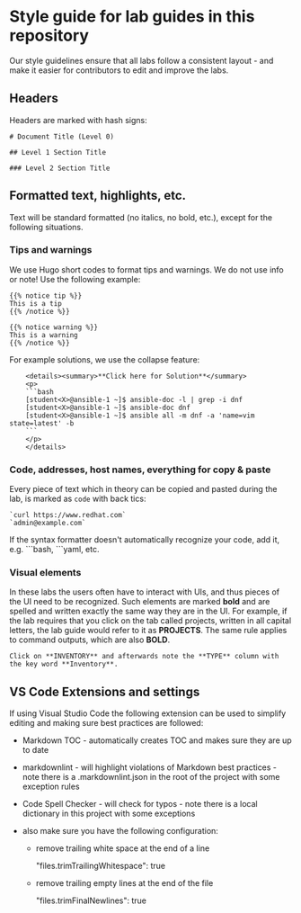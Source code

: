# Style guide for lab guides in this repository

Our style guidelines ensure that all labs follow a consistent layout - and make it easier for contributors to edit and improve the labs.

## Headers

Headers are marked with hash signs:

```
# Document Title (Level 0)

## Level 1 Section Title

### Level 2 Section Title
```

## Formatted text, highlights, etc.

Text will be standard formatted (no italics, no bold, etc.), except for the following situations.

### Tips and warnings

We use Hugo short codes to format tips and warnings. We do not use info or note! Use the following example:

```
{{% notice tip %}}
This is a tip
{{% /notice %}}
```

```
{{% notice warning %}}
This is a warning
{{% /notice %}}
```

For example solutions, we use the collapse feature:

```
    <details><summary>**Click here for Solution**</summary>
    <p>
    ```bash
    [student<X>@ansible-1 ~]$ ansible-doc -l | grep -i dnf
    [student<X>@ansible-1 ~]$ ansible-doc dnf
    [student<X>@ansible-1 ~]$ ansible all -m dnf -a 'name=vim state=latest' -b
    ```
    </p>
    </details>
```

### Code, addresses, host names, everything for copy & paste

Every piece of text which in theory can be copied and pasted during the lab, is marked as `code` with back tics:

```
`curl https://www.redhat.com`
`admin@example.com`
```

If the syntax formatter doesn't automatically recognize your code, add it, e.g. \`\`\`bash, \`\`\`yaml, etc.

### Visual elements

In these labs the users often have to interact with UIs, and thus pieces of the UI need to be recognized. Such elements are marked **bold** and are spelled and written exactly the same way they are in the UI. For example, if the lab requires that you  click on the tab called projects, written in all capital letters, the lab guide would refer to it as **PROJECTS**. The same rule applies to command outputs, which are also **BOLD**.

```
Click on **INVENTORY** and afterwards note the **TYPE** column with the key word **Inventory**.
```

## VS Code Extensions and settings

If using Visual Studio Code the following extension can be used to simplify editing and making sure best practices are followed:

- Markdown TOC - automatically creates TOC and makes sure they are up to date

- markdownlint - will highlight violations of Markdown best practices - note there is a .markdownlint.json in the root of the project with some exception rules

- Code Spell Checker - will check for typos - note there is a local dictionary in this project with some exceptions

- also make sure you have the following configuration:

  - remove trailing white space at the end of a line

    "files.trimTrailingWhitespace": true

  - remove trailing empty lines at the end of the file

    "files.trimFinalNewlines": true
